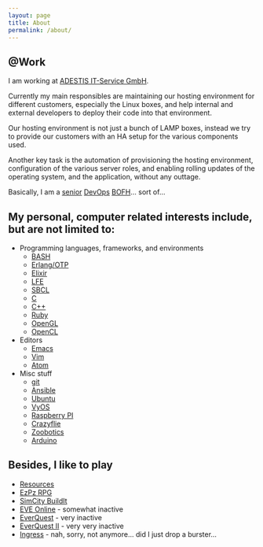 ```yaml
---
layout: page
title: About
permalink: /about/
---
```


## @Work

I am working at [ADESTIS IT-Service GmbH](http://www.adestis.com/).

Currently my main responsibles are maintaining our hosting environment for different customers, especially the Linux boxes, and help internal and external developers to deploy their code into that environment.

Our hosting environment is not just a bunch of LAMP boxes, instead we try to provide our customers with an HA setup for the various components used.

Another key task is the automation of provisioning the hosting environment, configuration of the various server roles, and enabling rolling updates of the operating system, and the application, without any outtage.

Basically, I am a [senior](https://upload.wikimedia.org/wikipedia/commons/3/30/Tenniel_Astrologer.jpg) [DevOps](https://en.wikipedia.org/wiki/DevOps) [BOFH](https://en.wikipedia.org/wiki/Bastard_Operator_From_Hell)... sort of...

## My personal, computer related interests include, but are not limited to:

* Programming languages, frameworks, and environments
  * [BASH](http://www.gnu.org/software/bash/)
  * [Erlang/OTP](http://erlang.org/)
  * [Elixir](http://elixir-lang.org/)
  * [LFE](http://lfe.io/)
  * [SBCL](http://sbcl.org/)
  * [C](https://en.wikipedia.org/wiki/C_(programming_language))
  * [C++](https://en.wikipedia.org/wiki/C%2B%2B)
  * [Ruby](https://www.ruby-lang.org/)
  * [OpenGL](https://en.wikipedia.org/wiki/OpenGL)
  * [OpenCL](https://en.wikipedia.org/wiki/OpenCL)
* Editors
  * [Emacs](http://www.gnu.org/software/emacs/)
  * [Vim](http://www.vim.org/)
  * [Atom](https://atom.io/)
* Misc stuff
  * [git](https://git-scm.com/)
  * [Ansible](http://www.ansible.com/)
  * [Ubuntu](http://www.ubuntu.com/)
  * [VyOS](http://vyos.net/)
  * [Raspberry PI](https://www.raspberrypi.org/)
  * [Crazyflie](https://www.bitcraze.io/)
  * [Zoobotics](http://zoobotics.de/)
  * [Arduino](http://www.arduino.cc/)

## Besides, I like to play

* [Resources](http://www.resources-game.ch/)
* [EzPz RPG](http://ezpzrpg.r2games.com/)
* [SimCity BuildIt](http://www.ea.com/simcity-buildit/)
* [EVE Online](http://www.eveonline.com/) - somewhat inactive
* [EverQuest](https://www.everquest.com/home) - very inactive
* [EverQuest II](https://www.everquest2.com/home) - very very inactive
* [Ingress](https://www.ingress.com/) - nah, sorry, not anymore... did I just drop a burster...

